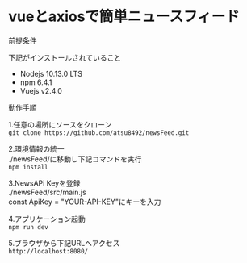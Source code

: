 # vueとaxiosで簡単ニュースフィード

前提条件

下記がインストールされていること    
* Nodejs 10.13.0 LTS    
* npm 6.4.1    
* Vuejs v2.4.0    

動作手順

1.任意の場所にソースをクローン    
`git clone https://github.com/atsu8492/newsFeed.git`

2.環境情報の統一    
./newsFeed/に移動し下記コマンドを実行    
`npm install`

3.NewsAPi Keyを登録    
./newsFeed/src/main.js    
const ApiKey = "YOUR-API-KEY"にキーを入力    
   
4.アプリケーション起動    
`npm run dev`

5.ブラウザから下記URLへアクセス    
`http://localhost:8080/`
